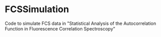 # FCSSimulation
Code to simulate FCS data in "Statistical Analysis of the Autocorrelation Function in Fluorescence Correlation Spectroscopy"
